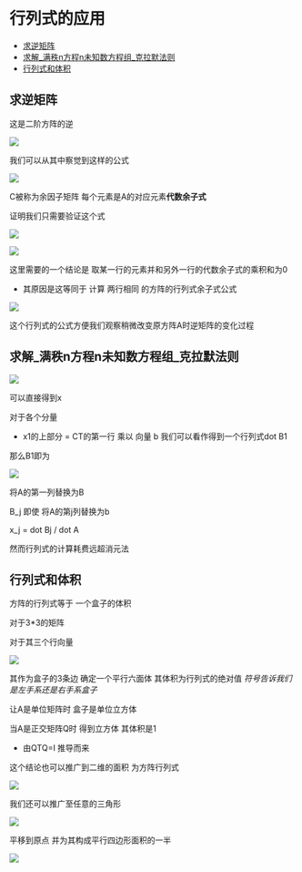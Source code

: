 # 行列式的应用
 
* [求逆矩阵](#求逆矩阵)
* [求解_满秩n方程n未知数方程组_克拉默法则](#求解_满秩n方程n未知数方程组_克拉默法则)
* [行列式和体积](#行列式和体积)

## 求逆矩阵

这是二阶方阵的逆

![](img/51e636e4.png)

我们可以从其中察觉到这样的公式

![](img/a8fdae04.png)

C被称为余因子矩阵 每个元素是A的对应元素**代数余子式**

证明我们只需要验证这个式

![](img/7fb680da.png)

![](img/dbcf5200.png)

这里需要的一个结论是 取某一行的元素并和另外一行的代数余子式的乘积和为0 

* 其原因是这等同于 计算 两行相同 的方阵的行列式余子式公式

![](img/63cb78b2.png)

这个行列式的公式方便我们观察稍微改变原方阵A时逆矩阵的变化过程

## 求解_满秩n方程n未知数方程组_克拉默法则

![](img/b16955f6.png)

可以直接得到x

对于各个分量

* x1的上部分 = CT的第一行 乘以 向量 b 我们可以看作得到一个行列式dot B1 

那么B1即为

![](img/85da5d5e.png)

将A的第一列替换为B

B_j 即使 将A的第j列替换为b

x_j = dot Bj / dot A

然而行列式的计算耗费远超消元法

## 行列式和体积

方阵的行列式等于 一个盒子的体积 

对于3*3的矩阵 

对于其三个行向量

![](img/0f4bb57d.png)

其作为盒子的3条边 确定一个平行六面体 其体积为行列式的绝对值 *符号告诉我们是左手系还是右手系盒子*

让A是单位矩阵时 盒子是单位立方体

当A是正交矩阵Q时 得到立方体 其体积是1

* 由QTQ=I 推导而来

这个结论也可以推广到二维的面积 为方阵行列式

![](img/933209aa.png)

我们还可以推广至任意的三角形

![](img/2a7b61ca.png)

平移到原点 并为其构成平行四边形面积的一半

![](img/6f0653cc.png)
